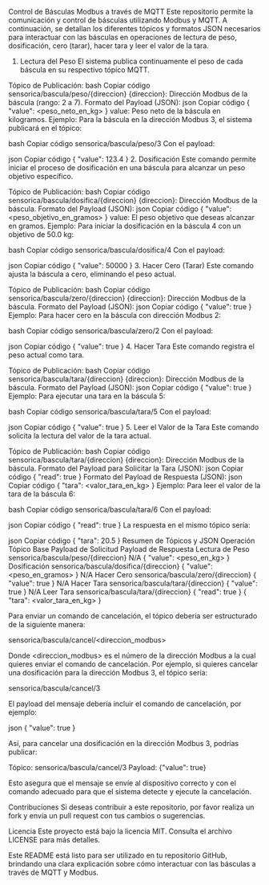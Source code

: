 Control de Básculas Modbus a través de MQTT
Este repositorio permite la comunicación y control de básculas utilizando Modbus y MQTT. A continuación, se detallan los diferentes tópicos y formatos JSON necesarios para interactuar con las básculas en operaciones de lectura de peso, dosificación, cero (tarar), hacer tara y leer el valor de la tara.

1. Lectura del Peso
El sistema publica continuamente el peso de cada báscula en su respectivo tópico MQTT.

Tópico de Publicación:
bash
Copiar código
sensorica/bascula/peso/{direccion}
{direccion}: Dirección Modbus de la báscula (rango: 2 a 7).
Formato del Payload (JSON):
json
Copiar código
{
  "value": <peso_neto_en_kg>
}
value: Peso neto de la báscula en kilogramos.
Ejemplo:
Para la báscula en la dirección Modbus 3, el sistema publicará en el tópico:

bash
Copiar código
sensorica/bascula/peso/3
Con el payload:

json
Copiar código
{
  "value": 123.4
}
2. Dosificación
Este comando permite iniciar el proceso de dosificación en una báscula para alcanzar un peso objetivo específico.

Tópico de Publicación:
bash
Copiar código
sensorica/bascula/dosifica/{direccion}
{direccion}: Dirección Modbus de la báscula.
Formato del Payload (JSON):
json
Copiar código
{
  "value": <peso_objetivo_en_gramos>
}
value: El peso objetivo que deseas alcanzar en gramos.
Ejemplo:
Para iniciar la dosificación en la báscula 4 con un objetivo de 50.0 kg:

bash
Copiar código
sensorica/bascula/dosifica/4
Con el payload:

json
Copiar código
{
  "value": 50000
}
3. Hacer Cero (Tarar)
Este comando ajusta la báscula a cero, eliminando el peso actual.

Tópico de Publicación:
bash
Copiar código
sensorica/bascula/zero/{direccion}
{direccion}: Dirección Modbus de la báscula.
Formato del Payload (JSON):
json
Copiar código
{
  "value": true
}
Ejemplo:
Para hacer cero en la báscula con dirección Modbus 2:

bash
Copiar código
sensorica/bascula/zero/2
Con el payload:

json
Copiar código
{
  "value": true
}
4. Hacer Tara
Este comando registra el peso actual como tara.

Tópico de Publicación:
bash
Copiar código
sensorica/bascula/tara/{direccion}
{direccion}: Dirección Modbus de la báscula.
Formato del Payload (JSON):
json
Copiar código
{
  "value": true
}
Ejemplo:
Para ejecutar una tara en la báscula 5:

bash
Copiar código
sensorica/bascula/tara/5
Con el payload:

json
Copiar código
{
  "value": true
}
5. Leer el Valor de la Tara
Este comando solicita la lectura del valor de la tara actual.

Tópico de Publicación:
bash
Copiar código
sensorica/bascula/tara/{direccion}
{direccion}: Dirección Modbus de la báscula.
Formato del Payload para Solicitar la Tara (JSON):
json
Copiar código
{
  "read": true
}
Formato del Payload de Respuesta (JSON):
json
Copiar código
{
  "tara": <valor_tara_en_kg>
}
Ejemplo:
Para leer el valor de la tara de la báscula 6:

bash
Copiar código
sensorica/bascula/tara/6
Con el payload:

json
Copiar código
{
  "read": true
}
La respuesta en el mismo tópico sería:

json
Copiar código
{
  "tara": 20.5
}
Resumen de Tópicos y JSON
Operación	Tópico Base	Payload de Solicitud	Payload de Respuesta
Lectura de Peso	sensorica/bascula/peso/{direccion}	N/A	{ "value": <peso_en_kg> }
Dosificación	sensorica/bascula/dosifica/{direccion}	{ "value": <peso_en_gramos> }	N/A
Hacer Cero	sensorica/bascula/zero/{direccion}	{ "value": true }	N/A
Hacer Tara	sensorica/bascula/tara/{direccion}	{ "value": true }	N/A
Leer Tara	sensorica/bascula/tara/{direccion}	{ "read": true }	{ "tara": <valor_tara_en_kg> }


Para enviar un comando de cancelación, el tópico debería ser estructurado de la siguiente manera:

sensorica/bascula/cancel/<direccion_modbus>

Donde <direccion_modbus> es el número de la dirección Modbus a la cual quieres enviar el comando de cancelación. Por ejemplo, si quieres cancelar una dosificación para la dirección Modbus 3, el tópico sería:

sensorica/bascula/cancel/3

El payload del mensaje debería incluir el comando de cancelación, por ejemplo:

json
{
  "value": true
}

Así, para cancelar una dosificación en la dirección Modbus 3, podrías publicar:

Tópico: sensorica/bascula/cancel/3
Payload: {"value": true}

Esto asegura que el mensaje se envíe al dispositivo correcto y con el comando adecuado para que el sistema detecte y ejecute la cancelación.

Contribuciones
Si deseas contribuir a este repositorio, por favor realiza un fork y envía un pull request con tus cambios o sugerencias.

Licencia
Este proyecto está bajo la licencia MIT. Consulta el archivo LICENSE para más detalles.

Este README está listo para ser utilizado en tu repositorio GitHub, brindando una clara explicación sobre cómo interactuar con las básculas a través de MQTT y Modbus.
